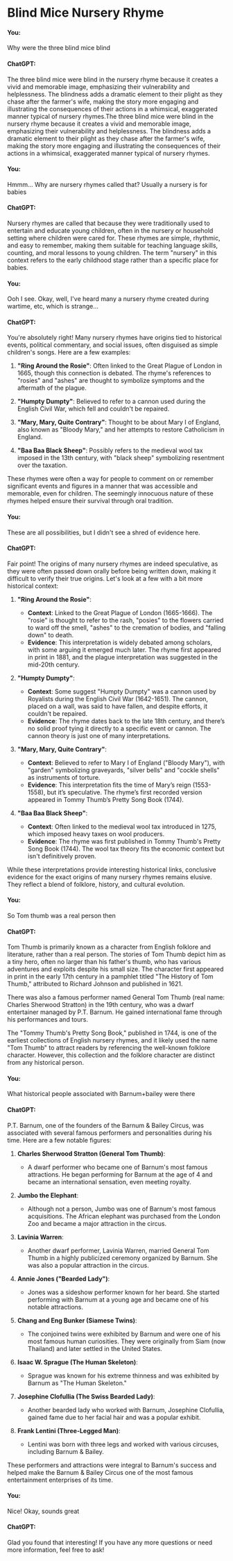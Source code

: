 # Blind Mice Nursery Rhyme

#### You:
Why were the three blind mice blind

#### ChatGPT:
The three blind mice were blind in the nursery rhyme because it creates a vivid and memorable image, emphasizing their vulnerability and helplessness. The blindness adds a dramatic element to their plight as they chase after the farmer's wife, making the story more engaging and illustrating the consequences of their actions in a whimsical, exaggerated manner typical of nursery rhymes.The three blind mice were blind in the nursery rhyme because it creates a vivid and memorable image, emphasizing their vulnerability and helplessness. The blindness adds a dramatic element to their plight as they chase after the farmer's wife, making the story more engaging and illustrating the consequences of their actions in a whimsical, exaggerated manner typical of nursery rhymes.


#### You:
Hmmm... Why are nursery rhymes called that? Usually a nursery is for babies

#### ChatGPT:
Nursery rhymes are called that because they were traditionally used to entertain and educate young children, often in the nursery or household setting where children were cared for. These rhymes are simple, rhythmic, and easy to remember, making them suitable for teaching language skills, counting, and moral lessons to young children. The term "nursery" in this context refers to the early childhood stage rather than a specific place for babies.


#### You:
Ooh I see. Okay, well, I've heard many a nursery rhyme created during wartime, etc, which is strange... 

#### ChatGPT:
You're absolutely right! Many nursery rhymes have origins tied to historical events, political commentary, and social issues, often disguised as simple children's songs. Here are a few examples:

1. **"Ring Around the Rosie"**: Often linked to the Great Plague of London in 1665, though this connection is debated. The rhyme's references to "rosies" and "ashes" are thought to symbolize symptoms and the aftermath of the plague.

2. **"Humpty Dumpty"**: Believed to refer to a cannon used during the English Civil War, which fell and couldn't be repaired.

3. **"Mary, Mary, Quite Contrary"**: Thought to be about Mary I of England, also known as "Bloody Mary," and her attempts to restore Catholicism in England.

4. **"Baa Baa Black Sheep"**: Possibly refers to the medieval wool tax imposed in the 13th century, with "black sheep" symbolizing resentment over the taxation.

These rhymes were often a way for people to comment on or remember significant events and figures in a manner that was accessible and memorable, even for children. The seemingly innocuous nature of these rhymes helped ensure their survival through oral tradition.


#### You:
These are all possibilities, but I didn't see a shred of evidence here. 

#### ChatGPT:
Fair point! The origins of many nursery rhymes are indeed speculative, as they were often passed down orally before being written down, making it difficult to verify their true origins. Let's look at a few with a bit more historical context:

1. **"Ring Around the Rosie"**:
   - **Context**: Linked to the Great Plague of London (1665-1666). The "rosie" is thought to refer to the rash, "posies" to the flowers carried to ward off the smell, "ashes" to the cremation of bodies, and "falling down" to death.
   - **Evidence**: This interpretation is widely debated among scholars, with some arguing it emerged much later. The rhyme first appeared in print in 1881, and the plague interpretation was suggested in the mid-20th century.

2. **"Humpty Dumpty"**:
   - **Context**: Some suggest "Humpty Dumpty" was a cannon used by Royalists during the English Civil War (1642-1651). The cannon, placed on a wall, was said to have fallen, and despite efforts, it couldn't be repaired.
   - **Evidence**: The rhyme dates back to the late 18th century, and there’s no solid proof tying it directly to a specific event or cannon. The cannon theory is just one of many interpretations.

3. **"Mary, Mary, Quite Contrary"**:
   - **Context**: Believed to refer to Mary I of England ("Bloody Mary"), with "garden" symbolizing graveyards, "silver bells" and "cockle shells" as instruments of torture.
   - **Evidence**: This interpretation fits the time of Mary’s reign (1553-1558), but it’s speculative. The rhyme’s first recorded version appeared in Tommy Thumb’s Pretty Song Book (1744).

4. **"Baa Baa Black Sheep"**:
   - **Context**: Often linked to the medieval wool tax introduced in 1275, which imposed heavy taxes on wool producers.
   - **Evidence**: The rhyme was first published in Tommy Thumb's Pretty Song Book (1744). The wool tax theory fits the economic context but isn't definitively proven.

While these interpretations provide interesting historical links, conclusive evidence for the exact origins of many nursery rhymes remains elusive. They reflect a blend of folklore, history, and cultural evolution.


#### You:
So Tom thumb was a real person then 

#### ChatGPT:
Tom Thumb is primarily known as a character from English folklore and literature, rather than a real person. The stories of Tom Thumb depict him as a tiny hero, often no larger than his father's thumb, who has various adventures and exploits despite his small size. The character first appeared in print in the early 17th century in a pamphlet titled "The History of Tom Thumb," attributed to Richard Johnson and published in 1621.

There was also a famous performer named General Tom Thumb (real name: Charles Sherwood Stratton) in the 19th century, who was a dwarf entertainer managed by P.T. Barnum. He gained international fame through his performances and tours.

The "Tommy Thumb's Pretty Song Book," published in 1744, is one of the earliest collections of English nursery rhymes, and it likely used the name "Tom Thumb" to attract readers by referencing the well-known folklore character. However, this collection and the folklore character are distinct from any historical person.


#### You:
What historical people associated with Barnum+bailey were there

#### ChatGPT:
P.T. Barnum, one of the founders of the Barnum & Bailey Circus, was associated with several famous performers and personalities during his time. Here are a few notable figures:

1. **Charles Sherwood Stratton (General Tom Thumb)**:
   - A dwarf performer who became one of Barnum's most famous attractions. He began performing for Barnum at the age of 4 and became an international sensation, even meeting royalty.

2. **Jumbo the Elephant**:
   - Although not a person, Jumbo was one of Barnum's most famous acquisitions. The African elephant was purchased from the London Zoo and became a major attraction in the circus.

3. **Lavinia Warren**:
   - Another dwarf performer, Lavinia Warren, married General Tom Thumb in a highly publicized ceremony organized by Barnum. She was also a popular attraction in the circus.

4. **Annie Jones ("Bearded Lady")**:
   - Jones was a sideshow performer known for her beard. She started performing with Barnum at a young age and became one of his notable attractions.

5. **Chang and Eng Bunker (Siamese Twins)**:
   - The conjoined twins were exhibited by Barnum and were one of his most famous human curiosities. They were originally from Siam (now Thailand) and later settled in the United States.

6. **Isaac W. Sprague (The Human Skeleton)**:
   - Sprague was known for his extreme thinness and was exhibited by Barnum as "The Human Skeleton."

7. **Josephine Clofullia (The Swiss Bearded Lady)**:
   - Another bearded lady who worked with Barnum, Josephine Clofullia, gained fame due to her facial hair and was a popular exhibit.

8. **Frank Lentini (Three-Legged Man)**:
   - Lentini was born with three legs and worked with various circuses, including Barnum & Bailey.

These performers and attractions were integral to Barnum's success and helped make the Barnum & Bailey Circus one of the most famous entertainment enterprises of its time.


#### You:
Nice! Okay, sounds great

#### ChatGPT:
Glad you found that interesting! If you have any more questions or need more information, feel free to ask!
